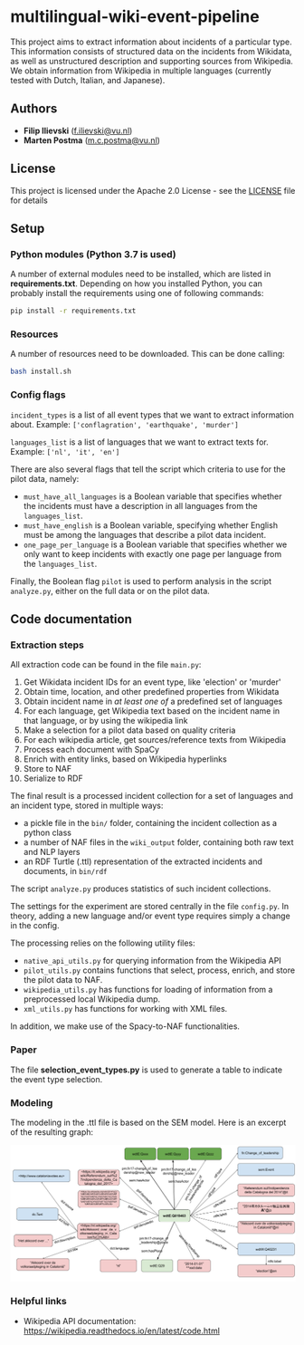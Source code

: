 # multilingual-wiki-event-pipeline

This project aims to extract information about incidents of a particular type. This information consists of structured data on the incidents from Wikidata, as well as unstructured description and supporting sources from Wikipedia. We obtain information from Wikipedia in multiple languages (currently tested with Dutch, Italian, and Japanese).


## Authors

* **Filip Ilievski** (f.ilievski@vu.nl)
* **Marten Postma** (m.c.postma@vu.nl)

## License

This project is licensed under the Apache 2.0 License - see the [LICENSE](LICENSE) file for details

## Setup

### Python modules (Python 3.7 is used)
A number of external modules need to be installed, which are listed in **requirements.txt**.
Depending on how you installed Python, you can probably install the requirements using one of following commands:
```bash
pip install -r requirements.txt
```

### Resources
A number of resources need to be downloaded. This can be done calling:
```bash
bash install.sh
```

### Config flags

`incident_types` is a list of all event types that we want to extract information about. Example: `['conflagration', 'earthquake', 'murder']`

`languages_list` is a list of languages that we want to extract texts for. Example: `['nl', 'it', 'en']`

There are also several flags that tell the script which criteria to use for the pilot data, namely:
* `must_have_all_languages` is a Boolean variable that specifies whether the incidents must have a description in all languages from the `languages_list`.
* `must_have_english` is a Boolean variable, specifying whether English must be among the languages that describe a pilot data incident.
* `one_page_per_language` is a Boolean variable that specifies whether we only want to keep incidents with exactly one page per language from the `languages_list`.

Finally, the Boolean flag `pilot` is used to perform analysis in the script `analyze.py`, either on the full data or on the pilot data. 

## Code documentation

### Extraction steps

All extraction code can be found in the file `main.py`:

1. Get Wikidata incident IDs for an event type, like 'election' or 'murder'
2. Obtain time, location, and other predefined properties from Wikidata
3. Obtain incident name in *at least one of* a predefined set of languages
4. For each language, get Wikipedia text based on the incident name in that language, or by using the wikipedia link
5. Make a selection for a pilot data based on quality criteria
6. For each wikipedia article, get sources/reference texts from Wikipedia
7. Process each document with SpaCy
8. Enrich with entity links, based on Wikipedia hyperlinks
9. Store to NAF
10. Serialize to RDF

The final result is a processed incident collection for a set of languages and an incident type, stored in multiple ways:
* a pickle file in the `bin/` folder, containing the incident collection as a python class
* a number of NAF files in the `wiki_output` folder, containing both raw text and NLP layers
* an RDF Turtle (.ttl) representation of the extracted incidents and documents, in `bin/rdf`

The script `analyze.py` produces statistics of such incident collections.

The settings for the experiment are stored centrally in the file `config.py`. In theory, adding a new language and/or event type requires simply a change in the config.

The processing relies on the following utility files:
* `native_api_utils.py` for querying information from the Wikipedia API
* `pilot_utils.py` contains functions that select, process, enrich, and store the pilot data to NAF.
* `wikipedia_utils.py` has functions for loading of information from a preprocessed local Wikipedia dump.
* `xml_utils.py` has functions for working with XML files.

In addition, we make use of the Spacy-to-NAF functionalities.


### Paper
The file **selection_event_types.py** is used to generate a table to indicate the event type selection.


### Modeling

The modeling in the .ttl file is based on the SEM model. Here is an excerpt of the resulting graph:

![Alt text](img/model.png?raw=true "Model")


### Helpful links

* Wikipedia API documentation:
https://wikipedia.readthedocs.io/en/latest/code.html
